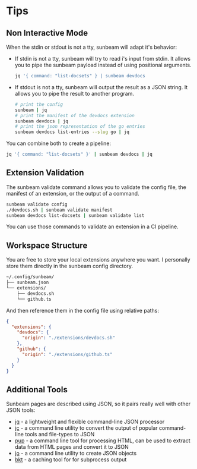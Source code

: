 # Tips

## Non Interactive Mode

When the stdin or stdout is not a tty, sunbeam will adapt it's behavior:

- If stdin is not a tty, sunbeam will try to read i's input from stdin. It allows you to pipe the sunbeam payload instead of using positional arguments.

  ```sh
  jq '{ command: "list-docsets" } | sunbeam devdocs
  ```

- If stdout is not a tty, sunbeam will output the result as a JSON string. It allows you to pipe the result to another program.

  ```sh
  # print the config
  sunbeam | jq
  # print the manifest of the devdocs extension
  sunbeam devdocs | jq
  # print the json representation of the go entries
  sunbeam devdocs list-entries --slug go | jq
  ```

You can combine both to create a pipeline:

```sh
jq '{ command: "list-docsets" }' | sunbeam devdocs | jq
```

## Extension Validation

The sunbeam validate command allows you to validate the config file, the manifest of an extension, or the output of a command.

```sh
sunbeam validate config
./devdocs.sh | sunbeam validate manifest
sunbeam devdocs list-docsets | sunbeam validate list
```

You can use those commands to validate an extension in a CI pipeline.

## Workspace Structure

You are free to store your local extensions anywhere you want. I personally store them directly in the sunbeam config directory.

```txt
~/.config/sunbeam/
├── sunbeam.json
└── extensions/
    ├── devdocs.sh
    └── github.ts
```

And then reference them in the config file using relative paths:

```json
{
  "extensions": {
    "devdocs": {
      "origin": "./extensions/devdocs.sh"
    },
    "github": {
      "origin": "./extensions/github.ts"
    }
  }
}
```

## Additional Tools

Sunbeam pages are described using JSON, so it pairs really well with other JSON tools:

- [jq](https://github.com/jqlang/jq) - a lightweight and flexible command-line JSON processor
- [jc](https://github.com/kellyjonbrazil/jc) - a command line utility to convert the output of popular command-line tools and file-types to JSON
- [pup](https://github.com/ericchiang/pup) - a command line tool for processing HTML, can be used to extract data from HTML pages and convert it to JSON
- [jo](https://github.com/jpmens/jo) - a command line utility to create JSON objects
- [bkt](https://github.com/dimo414/bkt) - a caching tool for for subprocess output
